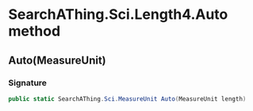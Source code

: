 # SearchAThing.Sci.Length4.Auto method
## Auto(MeasureUnit)
### Signature
```csharp
public static SearchAThing.Sci.MeasureUnit Auto(MeasureUnit length)
```
